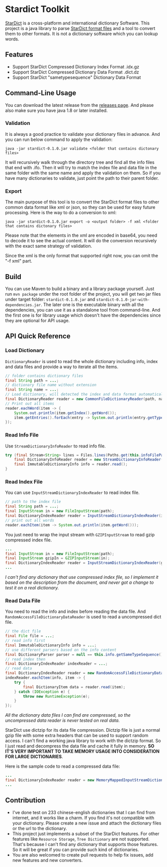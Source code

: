 # Stardict Toolkit

[StarDict](http://www.stardict.org/) is a cross-platform and international dictionary Software. This project is a java library to parse [StarDict format files](http://www.stardict.org/StarDictFileFormat) and a tool to convert them to other formats. It is not a dictionary software which you can lookup words.

## Features

* Support StarDict Compressed Dictionary Index Format .idx.gz
* Support StarDict Compressed Dictionary Data Format .dict.dz
* Support StarDict "sametypesequence" Dictionary Data Format

## Command-Line Usage

You can download the latest release from the [releases page](https://github.com/sean-liang/stardict/releases). And please  also make sure you have java 1.8 or later installed.

### Validation

It is always a good practice to validate your dictionary files in advance. And you can run below command to apply the validation:

```shell
java -jar stardict-0.1.0.jar validate <folder that contains dictonary files>
```

It will recursively walk through the directory tree and find all the info files that end with .ifo. Then it will try to match the index file and data file in the same folder with the same name and apply the validation on them. So if you have many dictionaries to validate, just point the path to their parent folder.

### Export

The main purpose of this tool is to convert the StarDict format files to other common data format like xml or json, so they can be used for easy future processing. Here is the way to do a conversion to xml:

```shell
java -jar stardict-0.1.0.jar export -o <output folder> -f xml <folder that contains dictonary files>
```

Please note that the elements in the xml are encoded in base64, you need to decode it to see the actual content. It will do the conversion recursively with the exact same strategy of validation.

Since the xml is the only format that supported right now, you can omit the "-f xml" part.

## Build

You can use Maven to build a binary and a library package yourself. Just run `mvn package` under the root folder of the project, you will get two jar files under target folder: `stardict-0.1.0.jar` and `stardict-0.1.0-jar-with-dependencies.jar`. The later one is the executable binary with all the dependencies, you can use it as a standalone tool from command-line. And the first one is for library usage which doesn't have the dependencies since they are optional for API usage.


## API Quick Reference

### Load Dictionary

`DictionaryReader` is used to read the whole dictionary including info, index and data files and provide a way to iterate all the items.

```java
// folder contains dictionary files
final String path = ...;
// dictionary file name without extension
final String name = ...;
// Load dictionary, will detected the index and data format automatically by their extension name
final DictionaryReader reader = new CommonFileDictionaryReader(path, name);
// Print out all items
reader.eachWord(item -> {
	System.out.println(item.getIndex().getWord());
    item.getEntries().forEach(entry -> System.out.println(entry.getType().name() + "> " + entry.getDataAsUTF8String());
});
```

### Read Info File

Use `StreamDictionaryInfoReader` to read info file.

```java
try (final Stream<String> lines = Files.lines(Paths.get(this.infoFilePath))) {
    final DictionaryInfoReader reader = new StreamDictionaryInfoReader(lines);
    final ImmutableDictionaryInfo info = reader.read();
}
```

### Read Index File

You can use `InputStreamDictionaryIndexReader` to read index file.

```java
// path to the index file
final String path = ...;
final InputStream in = new FileInputStream(path);
final DictionaryIndexReader reader = InputStreamDictionaryIndexReader(in);
// print out all words
reader.eachItem(item -> System.out.println(item.getWord()));
```

You just need to wrap the input stream with `GZIPInputStream` to read gzip compressed index file.

```java
...
final InputStream in = new FileInputStream(path);
final InputStream gzipIn = GZIPInputStream(in);
final DictionaryIndexReader reader = InputStreamDictionaryIndexReader(gzipIn);
...
```

_I can't find any dictionary that use compressed index file, so I implement it based on the description from the document, and never got a change to test it on a real dictionary._

### Read Data File

You need to read the info and index before reading the data file. And `RandomAccessFileDictionaryDataReader` is used to read a uncompressed dict file.

```java
// the dict file
final File file = ...;
// read info first
final ImmutableDictionaryInfo info = ...;
// use different parsers based on the info content
final DictionaryParser parser = null == this.info.getSameTypeSequence() ? new PlainDictionaryParser() : new SameTypeSequenceDictionaryParser(info.getSameTypeSequence());
// read index then
final DictionaryIndexReader indexReader = ...;
// read data
final DictionaryIndexReader reader = new RandomAccessFileDictionaryDataReader(parser, file);
indexReader.eachItem(info, item -> {
    try {
        final DictionaryItem data = reader.read(item);
    } catch (IOException e) {
        throw new RuntimeException(e);
    }
});
```

_All the dictionary data files I can find are compressed, so the uncompressed data reader is never tested on real data._

StarDict use dictzip for its data file compression. Dictzip file is just a normal gzip file with some extra headers that can be used to support random access. I can't find a working java library to work with the dictzip format. So I just read and decompress the data file and cache it fully in memory. __SO IT'S VERY IMPORTANT TO TAKE MEMORY USAGE INTO CONSIDERATION FOR LARGE DICTIONARIES__.

Here is the sample code to read a compressed data file:

```java
...
final DictionaryIndexReader reader = new MemoryMappedInputStreamDictionaryDataReader(parser, new GZIPInputStream(new FileInputStream(path)))
...
```

## Contribution

* I've done test on 233 chinese-english dictionaries that I can find from internet, and it works like a charm. If you find it's not compatible with your dictionary. Please create a new issue and attach the dictionary files or the url to the dictionary.
* This project just implements a subset of the StarDict features. For other features like `Resource Storage`, `Tree Dictionary` are not supported. That's because I can't find any dictionary that supports those features. So it will be great if you can provide such kind of dictionaries.
* You are also welcomed to create pull requests to help fix issues, add new features and new converters.